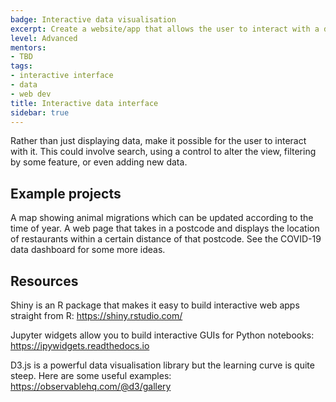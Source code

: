 ```yaml
---
badge: Interactive data visualisation
excerpt: Create a website/app that allows the user to interact with a dataset
level: Advanced
mentors:
- TBD
tags:
- interactive interface
- data
- web dev
title: Interactive data interface
sidebar: true
---
```

Rather than just displaying data, make it possible for the user to interact with it. This could involve search, using a control to alter the view, filtering by some feature, or even adding new data.

## Example projects
A map showing animal migrations which can be updated according to the time of year. 
A web page that takes in a postcode and displays the location of restaurants within a certain distance of that postcode.
See the COVID-19 data dashboard for some more ideas.
 

## Resources
Shiny is an R package that makes it easy to build interactive web apps straight from R: <a href="https://shiny.rstudio.com/" rel="noopener">https://shiny.rstudio.com/</a> 

Jupyter widgets allow you to build interactive GUIs for Python notebooks: <a href="https://ipywidgets.readthedocs.io" rel="noopener">https://ipywidgets.readthedocs.io</a> 

D3.js is a powerful data visualisation library but the learning curve is quite steep. Here are some useful examples: <a href="https://observablehq.com/@d3/gallery" rel="noopener">https://observablehq.com/@d3/gallery</a>

